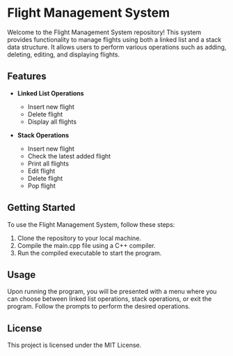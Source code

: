 # Flight Management System

Welcome to the Flight Management System repository!
This system provides functionality to manage flights using both a linked list and a stack data structure.
It allows users to perform various operations such as adding, deleting, editing, and displaying flights.

## Features

- **Linked List Operations**
  - Insert new flight
  - Delete flight
  - Display all flights

- **Stack Operations**
  - Insert new flight
  - Check the latest added flight
  - Print all flights
  - Edit flight
  - Delete flight
  - Pop flight

## Getting Started

To use the Flight Management System, follow these steps:

1. Clone the repository to your local machine.
2. Compile the main.cpp file using a C++ compiler.
3. Run the compiled executable to start the program.

## Usage

Upon running the program, you will be presented with a menu where you can choose between linked list operations, stack operations, or exit the program. Follow the prompts to perform the desired operations.

## License

This project is licensed under the MIT License.
